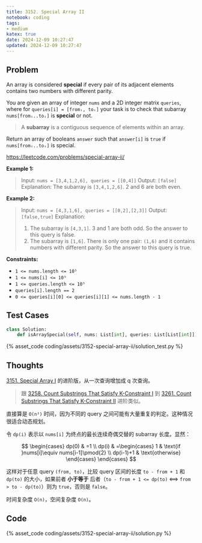 ```yaml
---
title: 3152. Special Array II
notebook: coding
tags:
- medium
katex: true
date: 2024-12-09 10:27:47
updated: 2024-12-09 10:27:47
---
```

## Problem

An array is considered **special** if every pair of its adjacent elements contains two numbers with different parity.

You are given an array of integer `nums` and a 2D integer matrix `queries`, where for `queries[i] = [fromᵢ, toᵢ]` your task is to check that subarray `nums[fromᵢ..toᵢ]` is **special** or not.

> A **subarray** is a contiguous sequence of elements within an array.

Return an array of booleans `answer` such that `answer[i]` is `true` if `nums[fromᵢ..toᵢ]` is special.

<https://leetcode.com/problems/special-array-ii/>

**Example 1:**

> Input: `nums = [3,4,1,2,6], queries = [[0,4]]`
> Output: `[false]`
> Explanation:
> The subarray is `[3,4,1,2,6]`. 2 and 6 are both even.

**Example 2:**

> Input: `nums = [4,3,1,6], queries = [[0,2],[2,3]]`
> Output: `[false,true]`
> Explanation:
>
> 1. The subarray is `[4,3,1]`. 3 and 1 are both odd. So the answer to this query is false.
> 2. The subarray is `[1,6]`. There is only one pair: `(1,6)` and it contains numbers with different parity. So the answer to this query is true.

**Constraints:**

- `1 <= nums.length <= 10⁵`
- `1 <= nums[i] <= 10⁵`
- `1 <= queries.length <= 10⁵`
- `queries[i].length == 2`
- `0 <= queries[i][0] <= queries[i][1] <= nums.length - 1`

## Test Cases

``` python
class Solution:
    def isArraySpecial(self, nums: List[int], queries: List[List[int]]) -> List[bool]:
```

{% asset_code coding/assets/3152-special-array-ii/solution_test.py %}

## Thoughts

[3151. Special Array I](3151-special-array-i) 的进阶版，从一次查询增加成 q 次查询。

> 跟 [3258. Count Substrings That Satisfy K-Constraint I](3258-count-substrings-that-satisfy-k-constraint-i) 到 [3261. Count Substrings That Satisfy K-Constraint II](3261-count-substrings-that-satisfy-k-constraint-ii) 进阶类似。

直接算是 `O(n²)` 时间，因为不同的 query 之间可能有大量重复的判定。这种情况很适合动态规划。

令 `dp(i)` 表示以 `nums[i]` 为终点的最长连续奇偶交替的 subarray 长度。显然：

$$
\begin{cases}
  dp(0) & =1 \\
  dp(i) & =\begin{cases}
    1 & \text{if }nums[i]\equiv nums[i-1]\pmod{2} \\
    dp(i-1)+1 & \text{otherwise}
  \end{cases}
\end{cases}
$$

这样对于任意 query `(from, to)`，比较 query 区间的长度 `to - from + 1` 和 `dp(to)` 的大小，如果前者 **小于等于** 后者（`to - from + 1 <= dp(to)` ⟺ `from > to - dp(to)`）则为 `true`，否则是 `false`。

时间复杂度 `O(n)`，空间复杂度 `O(n)`。

## Code

{% asset_code coding/assets/3152-special-array-ii/solution.py %}
